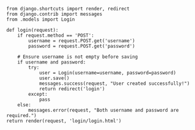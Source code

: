 
    from django.shortcuts import render, redirect
    from django.contrib import messages
    from .models import Login
    
    def login(request):
        if request.method == 'POST':
            username = request.POST.get('username')
            password = request.POST.get('password')

        # Ensure username is not empty before saving
        if username and password:
            try:
                user = Login(username=username, password=password)
                user.save()
                messages.success(request, "User created successfully!")
                return redirect('login')
            except:
                pass
        else:
            messages.error(request, "Both username and password are required.")
    return render(request, 'login/login.html')
